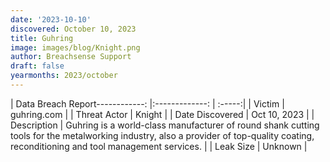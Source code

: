 ```yaml
---
date: '2023-10-10'
discovered: October 10, 2023
title: Guhring
image: images/blog/Knight.png
author: Breachsense Support
draft: false
yearmonths: 2023/october
---
```


| Data Breach Report------------:     |:-------------:    | :-----:|
| Victim      | guhring.com      | 
| Threat Actor      | Knight      | 
| Date Discovered      | Oct 10, 2023      | 
| Description      | Guhring is a world-class manufacturer of round shank cutting tools for the metalworking industry, also a provider of top-quality coating, reconditioning and tool management services.      | 
| Leak Size      | Unknown      | 

